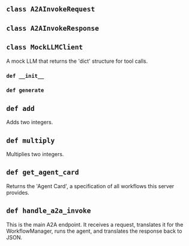 ## `class A2AInvokeRequest`

## `class A2AInvokeResponse`

## `class MockLLMClient`

A mock LLM that returns the 'dict' structure for tool calls.

### `def __init__`

### `def generate`

## `def add`

Adds two integers.

## `def multiply`

Multiplies two integers.

## `def get_agent_card`

Returns the 'Agent Card', a specification of all workflows
this server provides.

## `def handle_a2a_invoke`

This is the main A2A endpoint. It receives a request,
translates it for the WorkflowManager, runs the agent,
and translates the response back to JSON.


